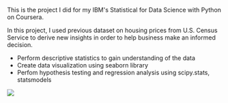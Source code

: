 This is the project I did for my IBM's Statistical for Data Science with Python on Coursera.

In this project, I used previous dataset on housing prices from U.S. Census Service to derive new insights in order to help business make an informed decision.
- Perform descriptive statistics to gain understanding of the data
- Create data visualization using seaborn library
- Perfom hypothesis testing and regression analysis using scipy.stats, statsmodels

![](https://github.com/huongvo99/housing_project/blob/main/images/Screen%20Shot%202021-11-12%20at%204.29.24%20PM.png) 
